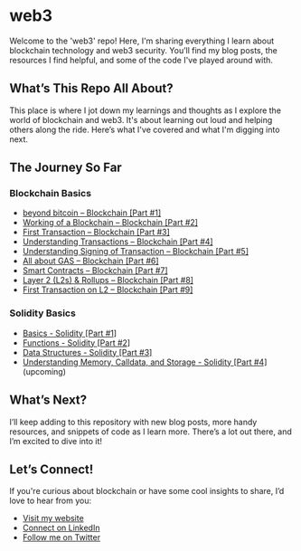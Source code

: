 # web3

Welcome to the 'web3' repo! Here, I'm sharing everything I learn about blockchain technology and web3 security. You’ll find my blog posts, the resources I find helpful, and some of the code I've played around with.

## What’s This Repo All About?

This place is where I jot down my learnings and thoughts as I explore the world of blockchain and web3. It's about learning out loud and helping others along the ride. Here’s what I've covered and what I'm digging into next.

## The Journey So Far

### Blockchain Basics
- [beyond bitcoin – Blockchain [Part #1]](https://pwnmachine.me/2024/07/24/beyond-bitcoin-blockchain-part-1/)
- [Working of a Blockchain – Blockchain [Part #2]](https://pwnmachine.me/2024/07/31/working-of-a-blockchain-blockchain-part-2/)
- [First Transaction – Blockchain [Part #3]](https://pwnmachine.me/2024/08/07/first-transaction-blockchain-part-3/)
- [Understanding Transactions – Blockchain [Part #4]](https://pwnmachine.me/2024/08/14/understanding-transactions-blockchain-part-4/)
- [Understanding Signing of Transaction – Blockchain [Part #5]](https://pwnmachine.me/2024/08/21/understanding-signing-of-transaction-blockchain-part-5/)
- [All about GAS – Blockchain [Part #6]](https://pwnmachine.me/2024/08/28/all-about-gas-blockchain-part-6/)
- [Smart Contracts – Blockchain [Part #7]](https://pwnmachine.me/2024/09/04/smart-contracts-blockchain-part-2/)
- [Layer 2 (L2s) & Rollups – Blockchain [Part #8]](https://pwnmachine.me/2024/09/11/layer-2-l2s-rollups-blockchain-part-8/)
- [First Transaction on L2 – Blockchain [Part #9]](https://pwnmachine.me/2024/09/18/first-transaction-on-l2-blockchain-part-9/)

### Solidity Basics
- [Basics - Solidity [Part #1]](https://pwnmachine.me/2024/12/10/basics-solidity-part-1/↗)
- [Functions - Solidity [Part #2]](https://pwnmachine.me/2024/12/17/functions-solidity-part-2/↗)
- [Data Structures - Solidity [Part #3]](https://pwnmachine.me/2024/12/24/data-structures-solidity-part-3/)
- [Understanding Memory, Calldata, and Storage - Solidity [Part #4]](https://pwnmachine.me/2024/12/31/understanding-memory-calldata-and-storage-solidity-part-4/)(upcoming)

## What’s Next?

I’ll keep adding to this repository with new blog posts, more handy resources, and snippets of code as I learn more. There’s a lot out there, and I’m excited to dive into it!

## Let’s Connect!

If you're curious about blockchain or have some cool insights to share, I’d love to hear from you:
- [Visit my website](https://pwnmachine.me)
- [Connect on LinkedIn](https://linkedin.com/in/princechaddha/)
- [Follow me on Twitter](https://twitter.com/princechaddha/)
